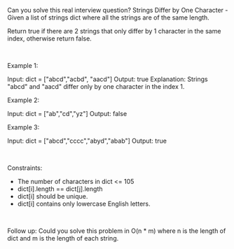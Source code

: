 Can you solve this real interview question? Strings Differ by One Character - Given a list of strings dict where all the strings are of the same length.

Return true if there are 2 strings that only differ by 1 character in the same index, otherwise return false.

 

Example 1:


Input: dict = ["abcd","acbd", "aacd"]
Output: true
Explanation: Strings "abcd" and "aacd" differ only by one character in the index 1.


Example 2:


Input: dict = ["ab","cd","yz"]
Output: false


Example 3:


Input: dict = ["abcd","cccc","abyd","abab"]
Output: true


 

Constraints:

 * The number of characters in dict <= 105
 * dict[i].length == dict[j].length
 * dict[i] should be unique.
 * dict[i] contains only lowercase English letters.

 

Follow up: Could you solve this problem in O(n * m) where n is the length of dict and m is the length of each string.